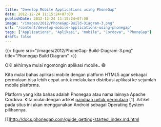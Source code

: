 ```yaml
---
title: "Develop Mobile Applications using PhoneGap"
date: 2012-12-24 11:15:24+07:00
publishDate: 2012-12-24 11:15:24+07:00
image: "/images/2012/PhoneGap-Build-Diagram-3.png"
url: "/content/develop-mobile-applications-using-phonegap"
tags: ["Applications", "Aplikasi", "mobile", "Cordova", "PhoneGap"]
draft: false
---
```


{{< figure src="/images/2012/PhoneGap-Build-Diagram-3.png" title="Phonegap Build Diagram" >}}

OK! akhirnya mulai ngomongin aplikasi mobile.. :smile:

Kita mulai bahas aplikasi mobile dengan platform HTML5 agar sebagai permulaan bisa lebih cepat untuk melakukan distribusi aplikasi ke sejumlah mobile platforms.

Platform yang kita bahas adalah Phonegap atau nama lainnya Apache Cordova. Kita mulai dengan artikel [panduan untuk permulaan](http://docs.phonegap.com/guide_getting-started_index.md.html) [1]. Artikel pada situs ini akan menggunakan Android sebagai Operating System pilihannya.

[1]http://docs.phonegap.com/guide_getting-started_index.md.html
